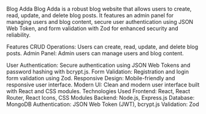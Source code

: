 Blog Adda
Blog Adda is a robust blog website that allows users to create, read, update, and delete blog posts. It features an admin panel for managing users and blog content, secure user authentication using JSON Web Token, and form validation with Zod for enhanced security and reliability.
 
Features
CRUD Operations: Users can create, read, update, and delete blog posts.
Admin Panel: Admin users can manage users and blog content.

User Authentication: Secure authentication using JSON Web Tokens and password hashing with bcrypt.js.
Form Validation: Registration and login form validation using Zod.
Responsive Design: Mobile-friendly and responsive user interface.
Modern UI: Clean and modern user interface built with React and CSS modules.
Technologies Used
Frontend: React, React Router, React Icons, CSS Modules
Backend: Node.js, Express.js
Database: MongoDB
Authentication: JSON Web Token (JWT), bcrypt.js
Validation: Zod
